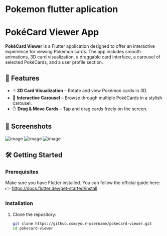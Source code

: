# Pokemon flutter aplication

# PokéCard Viewer App

**PokéCard Viewer** is a Flutter application designed to offer an interactive experience for viewing Pokémon cards. The app includes smooth animations, 3D card visualization, a draggable card interface, a carousel of selected PokéCards, and a user profile section.

## 🚀 Features

- 🃏 **3D Card Visualization** – Rotate and view Pokémon cards in 3D.
- 🔄 **Interactive Carousel** – Browse through multiple PokéCards in a stylish carousel.
- ✋ **Drag & Move Cards** – Tap and drag cards freely on the screen.

## 📸 Screenshots
![image](https://github.com/user-attachments/assets/bd24519f-0165-4740-96f9-e43c218e3780)
![image](https://github.com/user-attachments/assets/f18df9c0-c2d8-49db-b481-202128c8f521)
![image](https://github.com/user-attachments/assets/63c7a88a-f0eb-41d1-ae0c-07f2f60e4aef)



## 🛠️ Getting Started

### Prerequisites

Make sure you have Flutter installed. You can follow the official guide here:  
👉 https://docs.flutter.dev/get-started/install

### Installation

1. Clone the repository:
   ```bash
   git clone https://github.com/your-username/pokecard-viewer.git
   cd pokecard-viewer


